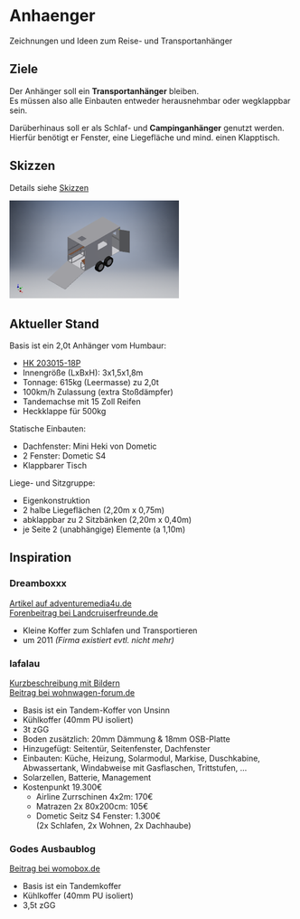 # Anhaenger
Zeichnungen und Ideen zum Reise- und Transportanhänger



## Ziele
Der Anhänger soll ein **Transportanhänger** bleiben. \
Es müssen also alle Einbauten entweder herausnehmbar oder wegklappbar sein.

Darüberhinaus soll er als Schlaf- und **Campinganhänger** genutzt werden. \
Hierfür benötigt er Fenster, eine Liegefläche und mind. einen Klapptisch.

## Skizzen

Details siehe [Skizzen](Skizzen/)

<img src="Skizzen/02_inventor/export/2020_04_13/anhaenger_gesamt__schraeg.png" width="300">

## Aktueller Stand
Basis ist ein 2,0t Anhänger vom Humbaur:

* [HK 203015-18P](https://werksverkauf.humbaur.com/anhaenger/kofferanhaenger/kofferanhaenger-detailansicht/modell/hk-203015-18p)
* Innengröße (LxBxH): 3x1,5x1,8m
* Tonnage: 615kg (Leermasse) zu 2,0t
* 100km/h Zulassung (extra Stoßdämpfer)
* Tandemachse mit 15 Zoll Reifen
* Heckklappe für 500kg

Statische Einbauten:

* Dachfenster: Mini Heki von Dometic
* 2 Fenster: Dometic S4
* Klappbarer Tisch

Liege- und Sitzgruppe:

* Eigenkonstruktion
* 2 halbe Liegeflächen (2,20m x 0,75m)
* abklappbar zu 2 Sitzbänken (2,20m x 0,40m)
* je Seite 2 (unabhängige) Elemente (a 1,10m)



## Inspiration
### Dreamboxxx
[Artikel auf adventuremedia4u.de](https://www.adventuremedia4u.de/caravans/offroadanhaenger/dreamboxx.html) \
[Forenbeitrag bei Landcruiserfreunde.de](https://landcruiserfreunde.de/viewtopic.php?f=25&t=1255)

* Kleine Koffer zum Schlafen und Transportieren
* um 2011 _(Firma existiert evtl. nicht mehr)_

### lafalau
[Kurzbeschreibung mit Bildern](http://laufalau.com/10-camping) \
[Beitrag bei wohnwagen-forum.de](https://wohnwagen-forum.de/index.php?thread/90661-kofferanh%C3%A4nger-vollisolierter-camping-mountainbiketrailer-inkl-motorradgarage)
    
* Basis ist ein Tandem-Koffer von Unsinn
* Kühlkoffer (40mm PU isoliert)
* 3t zGG
* Boden zusätzlich: 20mm Dämmung & 18mm OSB-Platte
* Hinzugefügt: Seitentür, Seitenfenster, Dachfenster
* Einbauten: Küche, Heizung, Solarmodul, Markise,
  Duschkabine, Abwassertank, Windabweise mit Gasflaschen,
  Trittstufen, ...
* Solarzellen, Batterie, Management
* Kostenpunkt 19.300€
    * Airline Zurrschinen 4x2m: 170€
    * Matrazen 2x 80x200cm: 105€
    * Dometic Seitz S4 Fenster: 1.300€ \
      (2x Schlafen, 2x Wohnen, 2x Dachhaube)

### Godes Ausbaublog
[Beitrag bei womobox.de](http://www.womobox.de/phpBB2/viewtopic.php?t=7486)

* Basis ist ein Tandemkoffer
* Kühlkoffer (40mm PU isoliert)
* 3,5t zGG

